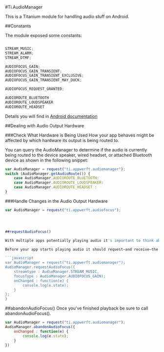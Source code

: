 #Ti.AudioManager

This is a Titanium module for handling audio stuff on Android.


##Constants

The module exposed some constants:

```javascript

STREAM_MUSIC;
STREAM_ALARM;
STREAM_DTMF;

AUDIOFOCUS_GAIN;
AUDIOFOCUS_GAIN_TRANSIENT;
AUDIOFOCUS_GAIN_TRANSIENT_EXCLUSIVE;
AUDIOFOCUS_GAIN_TRANSIENT_MAY_DUCK;

AUDIOFOCUS_REQUEST_GRANTED;

AUDIOROUTE_BLUETOOTH
AUDIOROUTE_LOUDSPEAKER
AUDIOROUTE_HEADSET


```

Details you will find in [Android documentation](https://developer.android.com/reference/android/media/AudioManager.html)


##Dealing with Audio Output Hardware

###Check What Hardware is Being Used
How your app behaves might be affected by which hardware its output is being routed to.

You can query the AudioManager to determine if the audio is currently being routed to the device speaker, wired headset, or attached Bluetooth device as shown in the following snippet:

```javascript
var AudioManager = request("ti.appwerft.audiomanager");
switch (AudioManager.getAudioRoute()) {
    case AudioManager.AUDIOROUTE_BLUETOOTH:
    case AudioManager.AUDIOROUTE_LOUDSPEAKER:
    case AudioManager.AUDIOROUTE_HEADSET :
}
```

###Handle Changes in the Audio Output Hardware

```javascript
var AudioManager = request("ti.appwerft.audiofocus");




##requestAudioFocus()

With multiple apps potentially playing audio it's important to think about how they should interact. To avoid every music app playing at the same time, Android uses audio focus to moderate audio playback—only apps that hold the audio focus should play audio.

Before your app starts playing audio it should request—and receive—the audio focus. Likewise, it should know how to listen for a loss of audio focus and respond appropriately when that happens.

```javascript
var AudioManager = request("ti.appwerft.audiomanager");
AudioManager.requestAudioFocus({
    streamtype : AudioManager.STREAM_MUSIC,
    focusType : AudioManager.AUDIOFOCUS_GAIN);
    onChanged : function(e) {
        console.log(e.state);
    }
};
}
```
##abandonAudioFocus()
Once you've finished playback be sure to call abandonAudioFocus().

```javascript
var AudioManager = request("ti.appwerft.audiomanager");
AudioManager.abandonAudioFocus({
    onChanged : function(e) {
        console.log(e.state);
    }
})
```